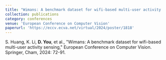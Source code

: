 ```yaml
---
title: "Wimans: A benchmark dataset for wifi-based multi-user activity sensing"
collection: publications
category: conferences
venue: 'European Conference on Computer Vision'
paperurl: 'https://eccv.ecva.net/virtual/2024/poster/1818'
---
```


S. Huang, K. Li, **D. You**, et al., "Wimans: A benchmark dataset for wifi-based multi-user activity sensing," European Conference on Computer Vision. Springer, Cham, 2024: 72-91.




